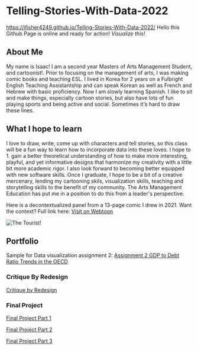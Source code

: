 # Telling-Stories-With-Data-2022
https://ifisher4249.github.io/Telling-Stories-With-Data-2022/
Hello this Github Page is online and ready for action! *Visualize this!* 
## About Me
My name is Isaac! I am a second year Masters of Arts Management Student, and cartoonist!. Prior to focusing on the management of arts, I was making comic books and teaching ESL. I lived in Korea for 2 years on a Fulbright English Teaching Assistantship and can speak Korean as well as French and Hebrew with basic proficiency. Now I am slowly learning Spanish. I like to sit and make things, especially cartoon stories, but also have lots of fun playing sports and being active and social. Sometimes it's hard to draw these lines. 
## What I hope to learn
I love to draw, write, come up with characters and tell stories, so this class will be a fun way to learn how to incorporate data into these loves. I hope to 1. gain a better theoretical understanding of how to make more interesting, playful, and yet informative designs that harmonize my creativity with a little bit more academic rigor. I also look forward to becoming better equipped with new software skills. Once I graduate, I hope to be a bit of a creative mercenary, lending my cartooning skils, visualization skills, teaching and storytelling skills to the benefit of my community. The Arts Management Education has put me in a position to do this from a leader's perspective.

Here is a decontextualized panel from a 13-page comic I drew in 2021. Want the context? Full link here: 
[Visit on Webtoon](https://www.webtoons.com/en/challenge/the-tourist/list?title_no=487406&page=1)

![The Tourist!](https://user-images.githubusercontent.com/92678363/199292808-3ca6a651-8040-4062-9209-f2136f2ed410.png)



## Portfolio
Sample for Data visualization assignment 2: [Assignment 2 GDP to Debt Ratio Trends in the OECD](/dataviz2.md)

### Critique By Redesign
[Critique by Redesign](/critiquebydesign.md)

### Final Project 
[Final Project Part 1](/finalprojectisaacfisher.md)

[Final Project Part 2](/finalprojectpart2.md)

[Final Project Part 3](/finalprojectpart3.md)
